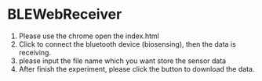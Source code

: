 # BLEWebReceiver

1. Please use the chrome open the index.html
2. Click to connect the bluetooth device (biosensing), then the data is receiving.
3. please input the file name which you want store the sensor data
4. After finish the experiment, please click the button to download the data.
